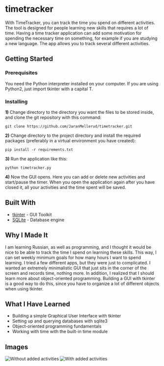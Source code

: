 # timetracker
With TimeTracker, you can track the time you spend on different activities. The tool is designed for people learning new skills that requires a lot of time. Having a time tracker application can add some motivation for spending the necessary time on something, for example if you are studying a new language. The app allows you to track several different activities.

## Getting Started

### Prerequisites
You need the Python interpreter installed on your computer. If you are using Python2, just import tkinter with a capital T.

### Installing
**1)** Change directory to the directory you want the files to be stored inside, and clone the git repository with this command:
```
git clone https://github.com/JaranMellerud/timetracker.git
```
**2)** Change directory to the project directory and install the required packages (preferably in a virtual environment you have created):
```
pip install -r requirements.txt
```
**3)** Run the application like this:
```
python timetracker.py
```
**4)** Now the GUI opens. Here you can add or delete new activities and start/pause the timer. When you open the application again after you have closed it, all your activities and the time spent will be saved.

## Built With
* [tkinter](https://docs.python.org/3/library/tkinter.html) - GUI Toolkit
* [SQLite](https://www.sqlite.org/index.html) - Database engine

## Why I Made It
I am learning Russian, as well as programming, and I thought it would be nice to be able to track the time I spend on learning these skills. This way, I can set weekly minimum goals for how many hours I want to spend learning. I tried a few different apps, but they were just to complicated. I wanted an extremely minimalistic GUI that just sits in the corner of the screen and records time, nothing more. In addition, I realized that I should learn more about object-oriented programming. Building a GUI with tkinter is a good way to do this, since you have to organize a lot of different objects when using tkinter.

## What I Have Learned
* Building a simple Graphical User Interface with tkinter
* Setting up and querying databases with sqlite3
* Object-oriented programming fundamentals
* Working with time with the built-in time module

## Images
![Without added activities](https://user-images.githubusercontent.com/56685171/79041373-a393e400-7bef-11ea-89a3-3d26a046d067.png)
![With added activities](https://user-images.githubusercontent.com/56685171/79041470-709e2000-7bf0-11ea-8b1e-0d01526505fa.png)
